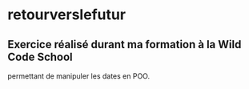 # retourverslefutur
## Exercice réalisé durant ma formation à la Wild Code School 
permettant de manipuler les dates en POO.
